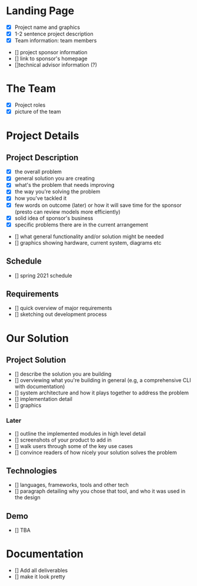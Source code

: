 # Landing Page
- [X] Project name and graphics
- [X] 1-2 sentence project description
- [X] Team information: team members
- [] project sponsor information
- [] link to sponsor's homepage
- []technical advisor information (?)

# The Team
- [X] Project roles
- [X] picture of the team

# Project Details
## Project Description
- [X] the overall problem
- [X] general solution you are creating
- [X] what's the problem that needs improving
- [X] the way you're solving the problem
- [X] how you've tackled it
- [X] few words on outcome (later) or how it will save time for the sponsor (presto can review models more efficiently)
- [X] solid idea of sponsor's business
- [X] specific problems there are in the current arrangement
- [] what general functionality and/or solution might be needed
- [] graphics showing hardware, current system, diagrams etc

## Schedule
- [] spring 2021 schedule
## Requirements
- [] quick overview of major requirements
- [] sketching out development process

# Our Solution
## Project Solution
- [] describe the solution you are building
- [] overviewing what you're building in general (e.g, a comprehensive CLI with documentation)
- [] system architecture and how it plays together to address the problem
- [] implementation detail
- [] graphics
### Later
- [] outline the implemented modules in high level detail
- [] screenshots of your product to add in
- [] walk users through some of the key use cases
- [] convince readers of how nicely your solution solves the problem

## Technologies
- [] languages, frameworks, tools and other tech
- [] paragraph detailing why you chose that tool, and who it was used in the design

## Demo
- [] TBA

# Documentation
- [] Add all deliverables
- [] make it look pretty
